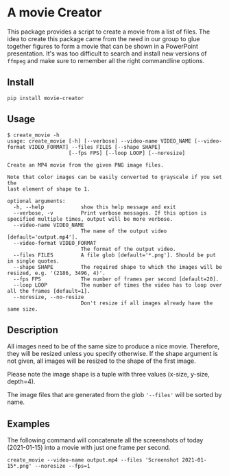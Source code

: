 # A movie Creator

This package provides a script to create a movie from a list of files. The idea to create this package came from the need in our group to glue together figures to form a movie that can be shown in a PowerPoint presentation. It's was too difficult to search and install new versions of `ffmpeg` and make sure to remember all the right commandline options.

## Install

    pip install movie-creator

## Usage

    $ create_movie -h
    usage: create_movie [-h] [--verbose] --video-name VIDEO_NAME [--video-format VIDEO_FORMAT] --files FILES [--shape SHAPE]
                        [--fps FPS] [--loop LOOP] [--noresize]
    
    Create an MP4 movie from the given PNG image files.
    
    Note that color images can be easily converted to grayscale if you set the 
    last element of shape to 1.
    
    optional arguments:
      -h, --help            show this help message and exit
      --verbose, -v         Print verbose messages. If this option is specified multiple times, output will be more verbose.
      --video-name VIDEO_NAME
                            The name of the output video [default='output.mp4'].
      --video-format VIDEO_FORMAT
                            The format of the output video.
      --files FILES         A file glob [default='*.png']. Should be put in single quotes.
      --shape SHAPE         The required shape to which the images will be resized, e.g. '(2186, 3496, 4)'.
      --fps FPS             The number of frames per second [default=20].
      --loop LOOP           The number of times the video has to loop over all the frames [default=1].
      --noresize, --no-resize
                            Don't resize if all images already have the same size.
    
## Description

All images need to be of the same size to produce a nice movie. Therefore, they will be resized unless you specify otherwise. If the shape argument is not given, all images will be resized to the shape of the first image.

Please note the image shape is a tuple with three values (x-size, y-size, depth=4).

The image files that are generated from the glob `'--files'` will be sorted by name.

## Examples

The following command will concatenate all the screenshots of today (2021-01-15) into a movie with just one frame per second.

    create_movie --video-name output.mp4 --files 'Screenshot 2021-01-15*.png' --noresize --fps=1
